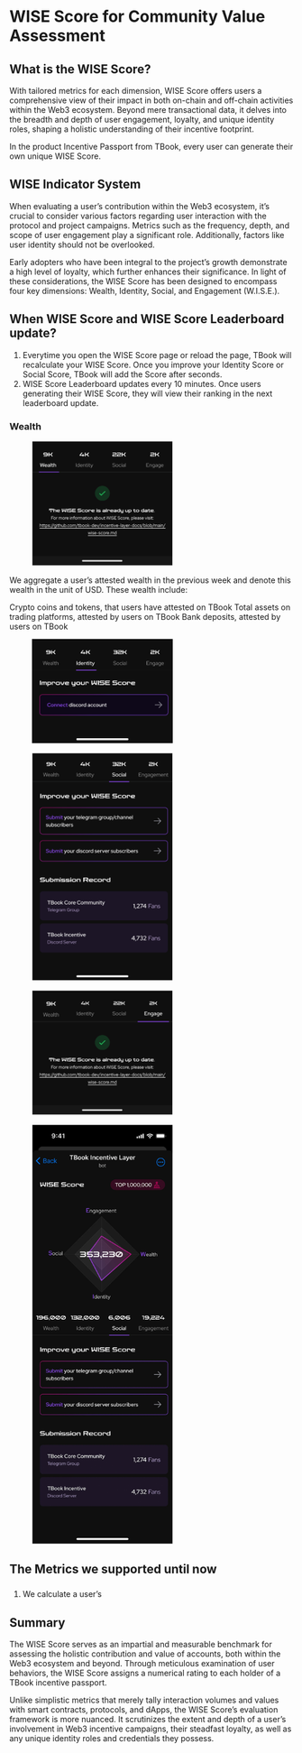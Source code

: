 # WISE Score for Community Value Assessment

## What is the WISE Score?

With tailored metrics for each dimension, WISE Score offers users a comprehensive view of their impact in both on-chain and off-chain activities within the Web3 ecosystem. Beyond mere transactional data, it delves into the breadth and depth of user engagement, loyalty, and unique identity roles, shaping a holistic understanding of their incentive footprint.

In the product Incentive Passport from TBook, every user can generate their own unique WISE Score.

## WISE Indicator System
When evaluating a user’s contribution within the Web3 ecosystem, it’s crucial to consider various factors regarding user interaction with the protocol and project campaigns. Metrics such as the frequency, depth, and scope of user engagement play a significant role. Additionally, factors like user identity should not be overlooked.

Early adopters who have been integral to the project’s growth demonstrate a high level of loyalty, which further enhances their significance. In light of these considerations, the WISE Score has been designed to encompass four key dimensions: Wealth, Identity, Social, and Engagement (W.I.S.E.).

## When WISE Score and WISE Score Leaderboard update?

1. Everytime you open the WISE Score page or reload the page, TBook will recalculate your WISE Score.
Once you improve your Identity Score or Social Score, TBook will add the Score after seconds.
2. WISE Score Leaderboard updates every 10 minutes.
Once users generating their WISE Score, they will view their ranking in the next leaderboard update.

### Wealth
<div align="left">

<figure><img src="pics/WealthScore.png" alt="" width="250"><figcaption></figcaption></figure>
</div>
We aggregate a user’s attested wealth in the previous week and denote this wealth in the unit of USD. These wealth include:

Crypto coins and tokens, that users have attested on TBook
Total assets on trading platforms, attested by users on TBook
Bank deposits, attested by users on TBook

<div align="left">

<figure><img src="pics/IdentityScore.png" alt="" width="250"><figcaption></figcaption></figure>
</div>

<div align="left">

<figure><img src="pics/SocialScore.png" alt="" width="250"><figcaption></figcaption></figure>
</div>

<div align="left">

<figure><img src="pics/EngageScore.png" alt="" width="250"><figcaption></figcaption></figure>
</div>

<div align="left">

<figure><img src="pics/examplewise.png" alt="" width="250"><figcaption></figcaption></figure>
</div>

## The Metrics we supported until now

###

1. We calculate a user’s  

## Summary

The WISE Score serves as an impartial and measurable benchmark for assessing the holistic contribution and value of accounts, both within the Web3 ecosystem and beyond. Through meticulous examination of user behaviors, the WISE Score assigns a numerical rating to each holder of a TBook incentive passport.

Unlike simplistic metrics that merely tally interaction volumes and values with smart contracts, protocols, and dApps, the WISE Score’s evaluation framework is more nuanced. It scrutinizes the extent and depth of a user’s involvement in Web3 incentive campaigns, their steadfast loyalty, as well as any unique identity roles and credentials they possess.
